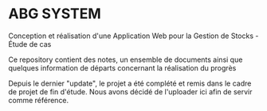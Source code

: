# ABG SYSTEM

Conception et réalisation d'une Application Web pour la Gestion de Stocks - Étude de cas

Ce repository contient des notes, un ensemble de documents ainsi que quelques information de départs concernant la réalisation du progrès

Depuis le dernier "update", le projet a été complété et remis dans le cadre de projet de fin d'étude. Nous avons décidé de l'uploader ici afin de servir comme référence.
